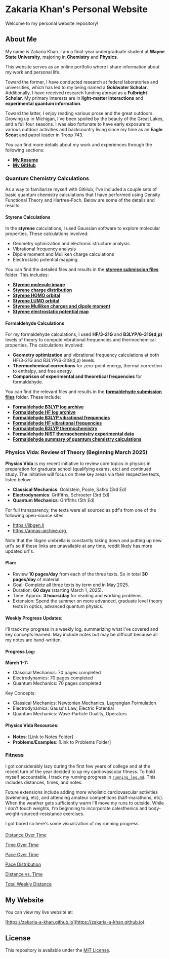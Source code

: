 # Zakaria Khan's Personal Website

Welcome to my personal website repository!

## About Me

My name is Zakaria Khan. I am a final-year undergraduate student at **Wayne State University**, majoring in **Chemistry** and **Physics**.

This website serves as an online portfolio where I share information about my work and personal life.

Toward the former, I have conducted research at federal laboratories and universities, which has led to my being named a **Goldwater Scholar**. Additionally, I have received research funding abroad as a **Fulbright Scholar**. My primary interests are in **light-matter interactions** and **experimental quantum information**.

Toward the latter, I enjoy reading various prose and the great outdoors. Growing up in Michigan, I've been spoiled by the beauty of the Great Lakes, and a full four seasons. I was also fortunate to have early exposure to various outdoor activities and backcountry living since my time as an **Eagle Scout** and patrol leader in Troop 743.

You can find more details about my work and experiences through the following sections:

- **[My Resume](./zk_resume.pdf)**
- **[My GitHub](https://github.com/zakaria-a-khan)**

### Quantum Chemistry Calculations

As a way to familiarize myself with GitHub, I've included a couple sets of basic quantum chemistry calculations that I have performed using Density Functional Theory and Hartree-Foch. Below are some of the details and results.

#### Styrene Calculations

In the **styrene** calculations, I used Gaussian software to explore molecular properties. These calculations involved:

- Geometry optimization and electronic structure analysis
- Vibrational frequency analysis
- Dipole moment and Mulliken charge calculations
- Electrostatic potential mapping

You can find the detailed files and results in the **[styrene submission files](./quantum_chemistry_calculations/styrene_submission_files)** folder. This includes:

- **[Styrene molecule image](./quantum_chemistry_calculations/styrene_submission_files/styrene.png)**
- **[Styrene charge distribution](./quantum_chemistry_calculations/styrene_submission_files/styrene_charge.png)**
- **[Styrene HOMO orbital](./quantum_chemistry_calculations/styrene_submission_files/styrene_homo.PNG)**
- **[Styrene LUMO orbital](./quantum_chemistry_calculations/styrene_submission_files/styrene_lumo.PNG)**
- **[Styrene Mulliken charges and dipole moment](./quantum_chemistry_calculations/styrene_submission_files/styrene_mulliken_charges.png)**
- **[Styrene electrostatic potential map](./quantum_chemistry_calculations/styrene_submission_files/styrene_electrostaticV.png)**

#### Formaldehyde Calculations

For my formaldehyde calculations, I used **HF/3-21G** and **B3LYP/6-31G(d,p)** levels of theory to compute vibrational frequencies and thermochemical properties. The calculations involved:

- **Geometry optimization** and vibrational frequency calculations at both HF/3-21G and B3LYP/6-31G(d,p) levels.
- **Thermochemical corrections** for zero-point energy, thermal correction to enthalpy, and free energy.
- **Comparison of experimental and theoretical frequencies** for formaldehyde.

You can find the relevant files and results in the **[formaldehyde submission files](./quantum_chemistry_calculations/formaldehyde_submission_files)** folder. These include:

- **[Formaldehyde B3LYP log archive](./quantum_chemistry_calculations/formaldehyde_submission_files/formaldehyde_b3lyp_log_archive.PNG)**
- **[Formaldehyde HF log archive](./quantum_chemistry_calculations/formaldehyde_submission_files/formaldehyde_hf_log_archive.PNG)**
- **[Formaldehyde B3LYP vibrational frequencies](./quantum_chemistry_calculations/formaldehyde_submission_files/formaldehyde_b3lyp_vibrational_freq.PNG)**
- **[Formaldehyde HF vibrational frequencies](./quantum_chemistry_calculations/formaldehyde_submission_files/formaldehyde_hf_vibrational_freq.PNG)**
- **[Formaldehyde B3LYP thermochemistry](./quantum_chemistry_calculations/formaldehyde_submission_files/formaldehyde_b3lyp_thermochem.PNG)**
- **[Formaldehyde NIST thermochemistry experimental data](./quantum_chemistry_calculations/formaldehyde_submission_files/formaldehyde_nist_thermochem_exp.PNG)**
- **[Formaldehyde summary of quantum chemistry calculations](./quantum_chemistry_calculations/formaldehyde_submission_files/formaldehyde_assignment2.pdf)**

### Physics Vida: Review of Theory (Beginning March 2025)

**Physics Vida** is my recent initiative to review core topics in physics in preparation for graduate school (qualifying exams, etc) and continued study. The initiative will focus on three key areas via their respective texts, listed below:

- **Classical Mechanics**: Goldstein, Poole, Safko (3rd Ed)
- **Electrodynamics**: Griffiths, Schroeter (3rd Ed)
- **Quantum Mechanics**: Griffiths (5th Ed)

For full transparency, the texts were all sourced as pdf's from one of the following open-source sites:
- https://libgen.li
- https://annas-archive.org 

Note that the libgen umbrella is constantly taking down and putting up new url's so if these links are unavailable at any time, reddit likely has more updated url's.

#### Plan:
- Review **10 pages/day** from each of the three texts. So in total **30 pages/day** of material.
- Goal: Complete all three texts by term end in May 2025.
- Duration: **60 days** (starting March 1, 2025).
- Time: Approx. **3 hours/day** for reading and working problems.
- Extension: Spend the summer on more advanced, graduate level theory texts in optics, advanced quantum physics.

#### Weekly Progress Updates:
I'll track my progress in a weekly log, summarizing what I’ve covered and key concepts learned. May include notes but may be difficult because all my notes are hand-written.

#### Progress Log:

**March 1–7:**
- Classical Mechanics: 70 pages completed
- Electrodynamics: 70 pages completed
- Quantum Mechanics: 70 pages completed

Key Concepts:
- Classical Mechanics: Newtonian Mechanics, Lagrangian Formulation
- Electrodynamics: Gauss's Law, Electric Potential
- Quantum Mechanics: Wave-Particle Duality, Operators

#### Physics Vida Resources:

- **Notes**: [Link to Notes Folder]
- **Problems/Examples**: [Link to Problems Folder]

### Fitness

I got considerably lazy during the first few years of college and at the recent turn of the year decided to up my cardiovascular fitness. To hold myself accountable, I track my running progress in [`running_log.md`](running_log.md). This includes distances, times, and notes.

Future extensions include adding more wholistic cardiovascular activities (swimming, etc), and attending amateur competitions (half-marathons, etc). When the weather gets sufficiently warm I'll move my runs to outside. While I don't touch weights, I'm beginning to incorporate calesthenics and body-weight-sourced-resistance exercises.

I got bored so here's some visualization of my running progress.

####
[Distance Over Time](running/distance_over_time.png)

[Time Over Time](running/time_over_time.png)

[Pace Over Time](running/pace_over_time.png)

[Pace Distribution](running/pace_distribution.png)

[Distance vs. Time](running/distance_vs_time_colored.png)

[Total Weekly Distance](running/total_weekly_distance.png)

## My Website

You can view my live website at:

[https://zakaria-a-khan.github.io](https://zakaria-a-khan.github.io)

## License

This repository is available under the [MIT License](LICENSE).
